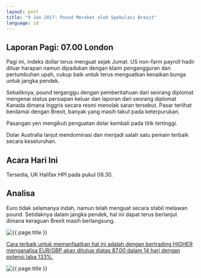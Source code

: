 ```yaml
---
layout: post
title: "9 Jan 2017: Pound Meroket oleh Spekulasi Brexit"
language: id
---
```

## Laporan Pagi: 07.00 London

Pagi ini, indeks dollar terus menguat sejak Jumat. US non-farm payroll hadir diluar harapan namun dipadukan dengan klaim pengangguran dan pertumbuhan upah, cukup baik untuk terus menguatkan kenaikan bunga untuk jangka pendek.

Sebaliknya, pound terganggu dengan pemberitahuan dari seorang diplomat mengenai status persiapan keluar dan laporan dari seorang diplomat Kanada dimana Inggris secara resmi menolak saran tersebut. Pasar terlihat berdamai dengan Brexit, banyak yang masih takut pada keterpurukan.

Pasangan yen mengikuti penguatan dolar kembali pada titik tertinggi.

Dolar Australia lanjut mendominasi dan menjadi salah satu pemain terbaik secara keseluruhan.

## Acara Hari Ini

Tersedia, UK Halifax HPI pada pukul 08.30.

## Analisa

Euro tidak selamanya indah, namun telah menguat secara stabil melawan pound. Setidaknya dalam jangka pendek, hal ini dapat terus berlanjut dimana keraguan Brexit masih berlangsung.

<img class="post-image" src="{{ site.url }}/images/2017-01-09_07-30-22.jpg" alt="{{ page.title }}">

<a href="%LINK%%?currency=GBP&amp;market=forex&amp;underlying=frxEURGBP&amp;formname=higherlower&amp;duration_amount=14&amp;duration_units=d&amp;amount=10&amp;amount_type=payout&amp;expiry_type=duration&amp;barrier=0.8700" target="_blank">Cara terbaik untuk memanfaatkan hal ini adalah dengan bertrading HIGHER menganalisa EUR/GBP akan ditutup diatas 87.00 dalam 14 hari dengan potensi laba 133%.</a>

<img class="post-image" src="{{ site.url }}/images/Screen-Shot-2017-01-09-at-4.27.52-PM.png" alt="{{ page.title }}">